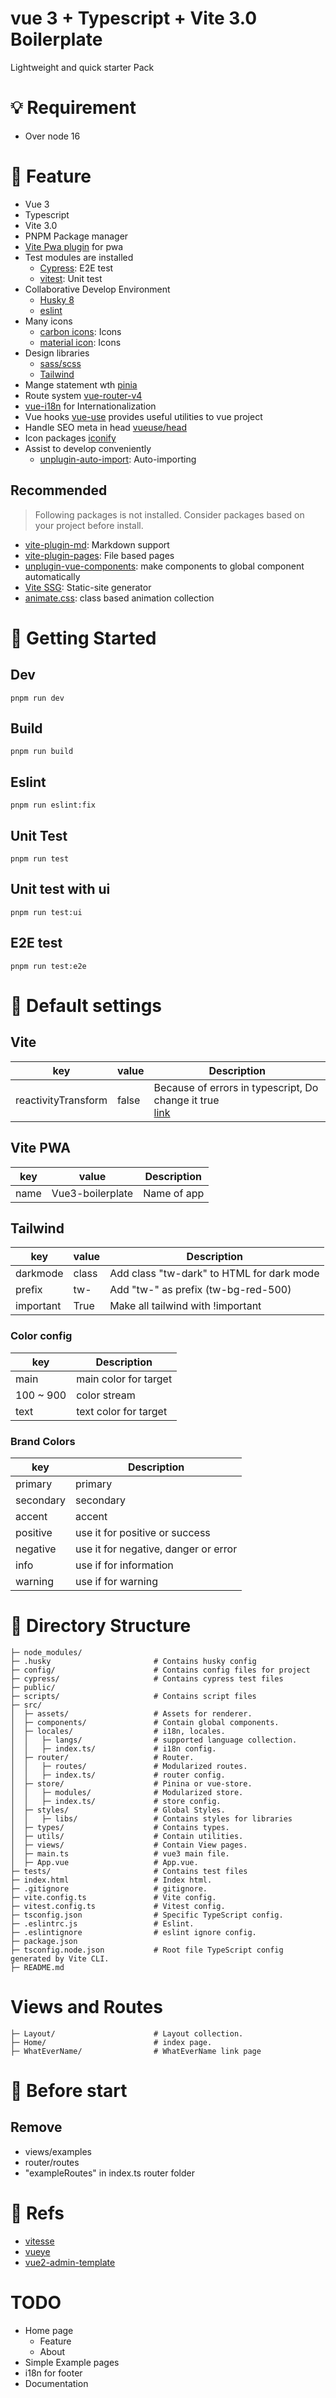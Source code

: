 # vue 3 + Typescript + Vite 3.0 Boilerplate
Lightweight and quick starter Pack

# :bulb: Requirement
- Over node 16

# :newspaper: Feature
- Vue 3
- Typescript
- Vite 3.0
- PNPM Package manager
- [Vite Pwa plugin](https://vite-plugin-pwa.netlify.app/) for pwa
- Test modules are installed
  - [Cypress](): E2E test
  - [vitest](): Unit test
- Collaborative Develop Environment
  - [Husky 8](https://github.com/typicode/husky)
  - [eslint]()
- Many icons
  - [carbon icons](https://carbondesignsystem.com/guidelines/icons/library/): Icons
  - [material icon]('https://fonts.google.com/icons): Icons
- Design libraries
  - [sass/scss]()
  - [Tailwind](https://tailwindcss.com/)
- Mange statement wth [pinia](https://pinia.vuejs.org/)
- Route system [vue-router-v4](https://router.vuejs.org/)
- [vue-i18n](https://kazupon.github.io/vue-i18n/) for Internationalization
- Vue hooks [vue-use](https://github.com/antfu/vueuse) provides useful utilities to vue project
- Handle SEO meta in head [vueuse/head](https://github.com/vueuse/head)
- Icon packages [iconify](https://docs.iconify.design/icon-components/vue/)
- Assist to develop conveniently 
  - [unplugin-auto-import](https://github.com/antfu/unplugin-auto-import): Auto-importing
  
## Recommended
> Following packages is not installed. Consider packages based on your project before install.
- [vite-plugin-md](https://github.com/antfu/vite-plugin-md): Markdown support
- [vite-plugin-pages](https://github.com/hannoeru/vite-plugin-pages): File based pages
- [unplugin-vue-components](https://github.com/antfu/unplugin-vue-components): make components to global component automatically
- [Vite SSG](https://github.com/antfu/vite-ssg): Static-site generator
- [animate.css](): class based animation collection

# :rocket: Getting Started
## Dev
```shell
pnpm run dev
```
## Build
```shell
pnpm run build
```
## Eslint
```shell
pnpm run eslint:fix
```
## Unit Test
```shell
pnpm run test
```
## Unit test with ui
```shell
pnpm run test:ui
```
## E2E test
```shell
pnpm run test:e2e
```

# :hammer: Default settings
## Vite
| key                 | value | Description                                                                                                             |
|---------------------|-------|-------------------------------------------------------------------------------------------------------------------------|
| reactivityTransform | false | Because of errors in typescript, Do change it true <br>[link](https://vuejs.org/guide/extras/reactivity-transform.html) |

## Vite PWA
| key   | value             | Description |
|-------|-------------------|-------------|
| name  | Vue3-boilerplate  | Name of app |

## Tailwind
| key       | value | Description                               |
|-----------|-------|-------------------------------------------|
| darkmode  | class | Add class "tw-dark" to HTML for dark mode |
| prefix    | tw-   | Add "tw-" as prefix (tw-bg-red-500)       |
| important | True  | Make all tailwind with !important         |
### Color config
| key       | Description           |
|-----------|-----------------------|
| main      | main color for target |
| 100 ~ 900 | color stream          |
| text      | text color for target |
### Brand Colors
| key       | Description                          |
|-----------|--------------------------------------|
| primary   | primary                              |
| secondary | secondary                            |
| accent    | accent                               |
| positive  | use it for positive or success       |
| negative  | use it for negative, danger or error |
| info      | use if for information               |
| warning   | use if for warning                   |

# :file_folder: Directory Structure
```text
├─ node_modules/
├─ .husky                       # Contains husky config
├─ config/                      # Contains config files for project
├─ cypress/                     # Contains cypress test files
├─ public/
├─ scripts/                     # Contains script files
├─ src/
│  ├─ assets/                   # Assets for renderer.
│  ├─ components/               # Contain global components.
│  ├─ locales/                  # i18n, locales.
│  │   ├─ langs/                # supported language collection.
│  │   ├─ index.ts/             # i18n config.
│  ├─ router/                   # Router.
│  │   ├─ routes/               # Modularized routes.
│  │   ├─ index.ts/             # router config.
│  ├─ store/                    # Pinina or vue-store.
│  │   ├─ modules/              # Modularized store.
│  │   ├─ index.ts/             # store config.
│  ├─ styles/                   # Global Styles.
│  │   ├─ libs/                 # Contains styles for libraries 
│  ├─ types/                    # Contains types.
│  ├─ utils/                    # Contain utilities.
│  ├─ views/                    # Contain View pages.
│  ├─ main.ts                   # vue3 main file.
│  ├─ App.vue                   # App.vue.
├─ tests/                       # Contains test files
├─ index.html                   # Index html.
├─ .gitignore                   # gitignore.
├─ vite.config.ts               # Vite config.
├─ vitest.config.ts             # Vitest config.
├─ tsconfig.json                # Specific TypeScript config.
├─ .eslintrc.js                 # Eslint.
├─ .eslintignore                # eslint ignore config.
├─ package.json 
├─ tsconfig.node.json           # Root file TypeScript config generated by Vite CLI.
├─ README.md    
```

# Views and Routes 
```
├─ Layout/                      # Layout collection.
├─ Home/                        # index page.
├─ WhatEverName/                # WhatEverName link page
```

# :tada: Before start
## Remove
- views/examples
- router/routes
- "exampleRoutes" in index.ts router folder

# :postbox: Refs
- [vitesse](https://github.com/antfu/vitesse)
- [vueye](https://github.com/boussadjra/vueye)
- [vue2-admin-template](https://github.com/PanJiaChen/vue-element-admin)

# TODO
- Home page
  - Feature 
  - About
- Simple Example pages
- i18n for footer
- Documentation
